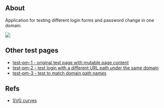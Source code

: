## About

Application for testing different login forms and password change in one domain.

![](src/assets/previews/2022-06-29_1-32-01.png)

## Other test pages

* [test-pm-1 - original test page with mutable page content](https://github.com/maxzz/test-pm)
* [test-pm-2 - test login with a different URL path under the same domain](https://github.com/maxzz/test-pm-second)
* [test-pm-3 - test to match domain path names](https://github.com/maxzz/test-pm-domain-logins)
 
## Refs

* [SVG curves](https://www.snoweb-svg.com/svg/background/line/2/)
